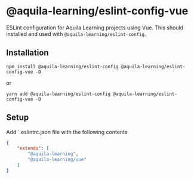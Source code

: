 # @aquila-learning/eslint-config-vue

ESLint configuration for Aquila Learning projects using Vue.  This should installed and used with `@aquila-learning/eslint-config`.

## Installation

`npm install @aquila-learning/eslint-config @aquila-learning/eslint-config-vue -D`

or

`yarn add @aquila-learning/eslint-config @aquila-learning/eslint-config-vue -D`

## Setup

Add `.eslintrc.json file with the following contents

```json
{
    "extends": [
        "@aquila-learning",
        "@aquila-learning/vue"
    ]
}
```
